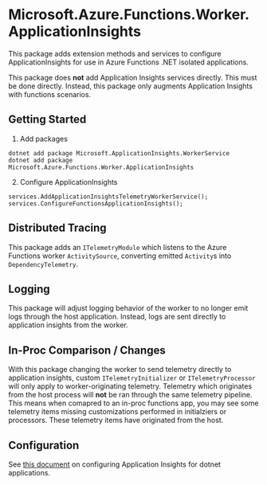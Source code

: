 # Microsoft.Azure.Functions.Worker.ApplicationInsights

This package adds extension methods and services to configure ApplicationInsights for use in Azure Functions .NET isolated applications.

This package does **not** add Application Insights services directly. This must be done directly. Instead, this package only augments Application Insights with functions scenarios.

## Getting Started

1. Add packages

``` CSharp
dotnet add package Microsoft.ApplicationInsights.WorkerService
dotnet add package Microsoft.Azure.Functions.Worker.ApplicationInsights
```

2. Configure ApplicationInsights

``` CSharp
services.AddApplicationInsightsTelemetryWorkerService();
services.ConfigureFunctionsApplicationInsights();
```

## Distributed Tracing

This package adds an `ITelemetryModule` which listens to the Azure Functions worker `ActivitySource`, converting emitted `Activity`s into `DependencyTelemetry`.

## Logging

This package will adjust logging behavior of the worker to no longer emit logs through the host application. Instead, logs are sent directly to application insights from the worker.

## In-Proc Comparison / Changes

With this package changing the worker to send telemetry directly to application insights, custom `ITelemetryInitializer` or `ITelemetryProcessor` will only apply to worker-originating telemetry. Telemetry which originates from the host process will **not** be ran through the same telemetry pipeline. This means when comapred to an in-proc functions app, you may see some telemetry items missing customizations performed in initialziers or processors. These telemetry items have originated from the host.

## Configuration

See [this document](https://learn.microsoft.com/en-us/azure/azure-monitor/app/worker-service) on configuring Application Insights for dotnet applications.
